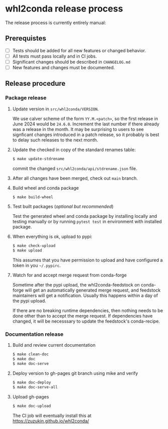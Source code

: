 # whl2conda release process

The release process is currently entirely manual:

## Prerequistes

* [ ] Tests should be added for all new features or changed behavior.
* [ ] All tests must pass locally and in CI jobs.
* [ ] Significant changes should be described in `CHANGELOG.md`
* [ ] New features and changes must be documented.

## Release procedure

### Package release

1. Update version in `src/whl2conda/VERSION`.

    We use calver scheme of the form `YY.M.<patch>`, so the first release
    in June 2024 would be `24.6.0`. Increment the last number if there already
    was a release in the month. It may be surprising to users to see signficant
    changes introduced in a patch release, so it probably is best to delay such
    releases to the next month.

2. Update the checked in copy of the standard renames table:

    ```bash
    $ make update-stdrename
    ```
   
    commit the changed `src/whl2conda/api/stdrename.json` file.

3. After all changes have been merged, check out `main` branch.

4. Build wheel and conda package

    ```bash
    $ make build-wheel
    ```
5. Test built packages (*optional but recommended*)

    Test the generated wheel and conda package by installing locally and
    testing manually or by running `pytest test` in environment with installed
    package.

6. When everything is ok, upload to pypi:

    ```bash
    $ make check-upload
    $ make upload
    ```

    This assumes that you have permission to upload and have configured a token
    in you `~/.pypirc`.

7. Watch for and accept merge request from conda-forge

    Sometime after the pypi upload, the whl2conda-feedstock on conda-forge
    will get an automatically generated merge request, and feedstock maintainers
    will get a notification. Usually this happens within a day of the pypi upload. 

    If there are no breaking runtime dependencies, then nothing needs to be done
    other than to accept the merge request. If dependencies have changed, it will
    be necesssary to update the feedstock's conda-recipe.

### Documentation release

1. Build and review current documentation

    ```bash
    $ make clean-doc
    $ make doc
    $ make doc-serve
    ```

2. Deploy version to gh-pages git branch using mike and verify

    ```bash
    $ make doc-deploy
    $ make doc-serve-all
    ```
   
3. Upload gh-pages

    ```bash
    $ make doc-upload
    ```
   
    The CI job will eventually install this at https://zuzukin.github.io/whl2conda/

